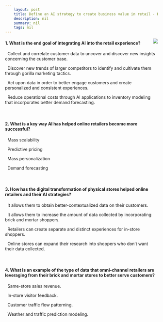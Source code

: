 ```yaml
---
    layout: post
    title: Define an AI strategy to create business value in retail - Knowledge Check
    description: nil
    summary: nil
    tags: nil
---
```



 <a target="_blank" href="https://docs.microsoft.com/en-us/learn/modules/ai-strategy-in-retail/6-knowledge-check/"><i class="fas fa-external-link-alt"></i> </a>
 <img align="right" src="https://docs.microsoft.com/en-us/learn/achievements/ai-strategy-in-retail.svg">
####  1. What is the end goal of integrating AI into the retail experience?


<i class='far fa-square'></i> &nbsp;&nbsp;Collect and correlate customer data to uncover and discover new insights concerning the customer base.

<i class='far fa-square'></i> &nbsp;&nbsp;Discover new trends of larger competitors to identify and cultivate them through gorilla marketing tactics.

<i class='fas fa-check-square' style='color: Dodgerblue;'></i> &nbsp;&nbsp;Act upon data in order to better engage customers and create personalized and consistent experiences.

<i class='far fa-square'></i> &nbsp;&nbsp;Reduce operational costs through AI applications to inventory modeling that incorporates better demand forecasting.
<br />
<br />
<br />

####  2. What is a key way AI has helped online retailers become more successful?


<i class='far fa-square'></i> &nbsp;&nbsp;Mass scalability

<i class='far fa-square'></i> &nbsp;&nbsp;Predictive pricing

<i class='fas fa-check-square' style='color: Dodgerblue;'></i> &nbsp;&nbsp;Mass personalization

<i class='far fa-square'></i> &nbsp;&nbsp;Demand forecasting
<br />
<br />
<br />

####  3. How has the digital transformation of physical stores helped online retailers and their AI strategies?


<i class='fas fa-check-square' style='color: Dodgerblue;'></i> &nbsp;&nbsp;It allows them to obtain better-contextualized data on their customers.

<i class='far fa-square'></i> &nbsp;&nbsp;It allows them to increase the amount of data collected by incorporating brick and mortar shoppers.

<i class='far fa-square'></i> &nbsp;&nbsp;Retailers can create separate and distinct experiences for in-store shoppers.

<i class='far fa-square'></i> &nbsp;&nbsp;Online stores can expand their research into shoppers who don’t want their data collected.
<br />
<br />
<br />

####  4. What is an example of the type of data that omni-channel retailers are leveraging from their brick and mortar stores to better serve customers?


<i class='far fa-square'></i> &nbsp;&nbsp;Same-store sales revenue.

<i class='fas fa-check-square' style='color: Dodgerblue;'></i> &nbsp;&nbsp;In-store visitor feedback.

<i class='far fa-square'></i> &nbsp;&nbsp;Customer traffic flow patterning.

<i class='far fa-square'></i> &nbsp;&nbsp;Weather and traffic prediction modeling.
<br />
<br />
<br />
